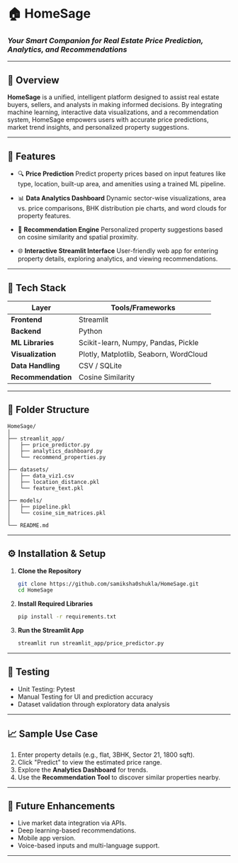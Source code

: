# 🏠 HomeSage

### *Your Smart Companion for Real Estate Price Prediction, Analytics, and Recommendations*

---

## 📌 Overview

**HomeSage** is a unified, intelligent platform designed to assist real estate buyers, sellers, and analysts in making informed decisions. By integrating machine learning, interactive data visualizations, and a recommendation system, HomeSage empowers users with accurate price predictions, market trend insights, and personalized property suggestions.

---

## 🚀 Features

* 🔍 **Price Prediction**
  Predict property prices based on input features like type, location, built-up area, and amenities using a trained ML pipeline.

* 📊 **Data Analytics Dashboard**
  Dynamic sector-wise visualizations, area vs. price comparisons, BHK distribution pie charts, and word clouds for property features.

* 🧠 **Recommendation Engine**
  Personalized property suggestions based on cosine similarity and spatial proximity.

* 🌐 **Interactive Streamlit Interface**
  User-friendly web app for entering property details, exploring analytics, and viewing recommendations.

---

## 🧠 Tech Stack

| Layer              | Tools/Frameworks                       |
| ------------------ | -------------------------------------- |
| **Frontend**       | Streamlit                              |
| **Backend**        | Python                                 |
| **ML Libraries**   | Scikit-learn, Numpy, Pandas, Pickle    |
| **Visualization**  | Plotly, Matplotlib, Seaborn, WordCloud |
| **Data Handling**  | CSV / SQLite                           |
| **Recommendation** | Cosine Similarity                      |

---

## 📂 Folder Structure

```
HomeSage/
│
├── streamlit_app/
│   ├── price_predictor.py
│   ├── analytics_dashboard.py
│   └── recommend_properties.py
│
├── datasets/
│   ├── data_viz1.csv
│   ├── location_distance.pkl
│   └── feature_text.pkl
│
├── models/
│   ├── pipeline.pkl
│   └── cosine_sim_matrices.pkl
│
└── README.md
```

---

## ⚙️ Installation & Setup

1. **Clone the Repository**

   ```bash
   git clone https://github.com/samiksha0shukla/HomeSage.git
   cd HomeSage
   ```

2. **Install Required Libraries**

   ```bash
   pip install -r requirements.txt
   ```

3. **Run the Streamlit App**

   ```bash
   streamlit run streamlit_app/price_predictor.py
   ```

---

## 🧪 Testing

* Unit Testing: Pytest
* Manual Testing for UI and prediction accuracy
* Dataset validation through exploratory data analysis

---

## 📈 Sample Use Case

1. Enter property details (e.g., flat, 3BHK, Sector 21, 1800 sqft).
2. Click "Predict" to view the estimated price range.
3. Explore the **Analytics Dashboard** for trends.
4. Use the **Recommendation Tool** to discover similar properties nearby.

---

## 🌱 Future Enhancements

* Live market data integration via APIs.
* Deep learning-based recommendations.
* Mobile app version.
* Voice-based inputs and multi-language support.

---
